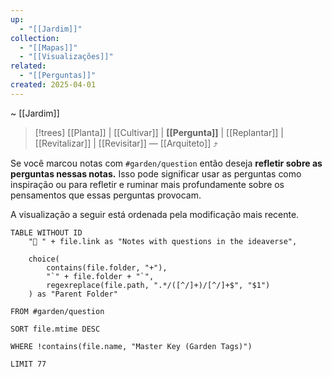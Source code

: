 ```yaml
---
up:
  - "[[Jardim]]"
collection:
  - "[[Mapas]]"
  - "[[Visualizações]]"
related:
  - "[[Perguntas]]"
created: 2025-04-01
---
```

 ~ [[Jardim]] 

> [!trees] [[Planta]] | [[Cultivar]] | **[[Pergunta]]** | [[Replantar]] | [[Revitalizar]] | [[Revisitar]] — [[Arquiteto]] ⤴️

Se você marcou notas com `#garden/question` então deseja **refletir sobre as perguntas nessas notas.** Isso pode significar usar as perguntas como inspiração ou para refletir e ruminar mais profundamente sobre os pensamentos que essas perguntas provocam. 

A visualização a seguir está ordenada pela modificação mais recente.

```dataview
TABLE WITHOUT ID
    "🍄 " + file.link as "Notes with questions in the ideaverse",
    
    choice(
        contains(file.folder, "+"),
        "`" + file.folder + "`",
        regexreplace(file.path, ".*/([^/]+)/[^/]+$", "$1")
    ) as "Parent Folder"

FROM #garden/question

SORT file.mtime DESC

WHERE !contains(file.name, "Master Key (Garden Tags)")

LIMIT 77
```